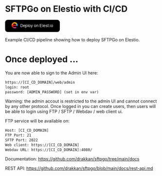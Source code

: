 # SFTPGo on Elestio with CI/CD

<a href="https://dash.elest.io/deploy?source=cicd&social=dockerCompose&url=https://github.com/elestio-examples/sftpgo"><img src="deploy-on-elestio.png" alt="Deploy on Elest.io" width="180px" /></a>

Example CI/CD pipeline showing how to deploy SFTPGo on Elestio.

# Once deployed ...

You are now able to sign to the Admin UI here:
    
    https://[CI_CD_DOMAIN]/web/admin
    login: root
    password: [ADMIN_PASSWORD] (set in env var)

Warning: the admin accout is restricted to the admin UI and cannot connect by any other protocol.
Once logged in you can create users, then users will be able to login using FTP / SFTP / Webdav / web client ui.

FTP service will be available on:

    Host: [CI_CD_DOMAIN]
    FTP Port: 21
    SFTP Port: 2022
    Web client: https://[CI_CD_DOMAIN]
    Webdav URL: https://[CI_CD_DOMAIN]:4080/

Documentation: https://github.com/drakkan/sftpgo/tree/main/docs

REST API: https://github.com/drakkan/sftpgo/blob/main/docs/rest-api.md
